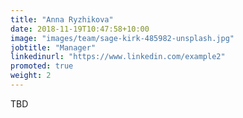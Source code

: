 ```yaml
---
title: "Anna Ryzhikova"
date: 2018-11-19T10:47:58+10:00
image: "images/team/sage-kirk-485982-unsplash.jpg"
jobtitle: "Manager"
linkedinurl: "https://www.linkedin.com/example2"
promoted: true
weight: 2
---
```


TBD
